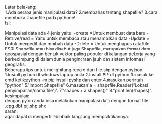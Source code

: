 Latar belakang:
<br>
1.Ada berapa jenis manipulasi data?
2.membahas tentang shapefile?
3.cara membuka shapefile pada pythone!
<br>
Isi:<br>
<br>Manipulasi data ada 4 jenis yaitu:
-create =Untuk membuat data baru
-Retrive/read = Yaitu untuk membaca atau menampilkan data
-Update = Untuk mengedit dan mrubah data
-Delete = Untuk menghapus data/file
<br>
	ESRI Shapefile atau bisa disebut juga Shapefile, merupakan format
data geospasial dengan bentuk vektor paling populer di kalangan 
pekerja yang berkecimpung di dalam dunia pengindraan jauh dan sistem
informasi geografis.
<br>
Beberapa tips untuk menghitung record dari file.shp dengan python
<br>
1.install python di windows laptop anda
2.install PIP di python
3.masuk ke cmd ketik:python -m pip install pyshp dan enter
4.masukan perintah "python"
5."import Shapefile"
6.masukan'a = shapefile.Reader("Lokasi penyimpanan/nama file")'.
7."shapes = a.shapes()".
8."print len(shapes)".
<br>
kesimpulan:<br>
dengan pyton anda bisa melakukan manipulasi data dengan format file .cpg.dbf
prj.shp.shx
<br>
saran:<br>
agar dapat di mengerti lebihbaik langsung mempraktikannya.
<br>
